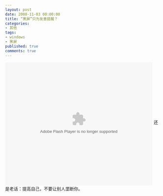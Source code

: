 ```yaml
---
layout: post
date: 2008-11-03 00:00:00
title: “黑屏”只为友善提醒？
categories:
- 其他
tags:
- windows
- 黑屏
published: true
comments: true
---
```

<p><object classid="clsid:d27cdb6e-ae6d-11cf-96b8-444553540000" width="480" height="400" codebase="http://download.macromedia.com/pub/shockwave/cabs/flash/swflash.cab#version=6,0,40,0"><param name="align" value="middle" /><param name="src" value="http://player.youku.com/player.php/sid/XNDg3MzcxNDg=/v.swf" /><embed type="application/x-shockwave-flash" width="480" height="400" src="http://player.youku.com/player.php/sid/XNDg3MzcxNDg=/v.swf" align="middle"></embed></object>
还是老话：提高自己，不要让别人垄断你。</p>
